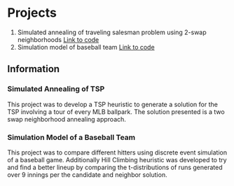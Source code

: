 # Projects
1. Simulated annealing of traveling salesman problem using 2-swap neighborhoods [Link to code](https://github.com/drejeski/projects/blob/main/TSP%20Simulated%20Annealing)
2. Simulation model of baseball team [Link to code](https://github.com/drejeski/projects/blob/main/Baseball%20Simulation)

## Information

### Simulated Annealing of TSP
This project was to develop a TSP heuristic to generate a solution for the TSP involving a tour of every MLB ballpark. The solution presented is a two swap neighborhood annealing approach. 

### Simulation Model of a Baseball Team
This project was to compare different hitters using discrete event simulation of a baseball game. Additionally Hill Climbing heuristic was developed to try and find a better lineup by comparing the t-distributions of runs generated over 9 innings per the candidate and neighbor solution. 

